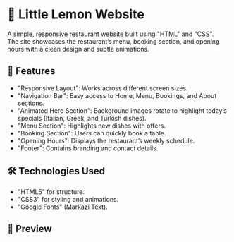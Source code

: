 # 🍋 Little Lemon Website

A simple, responsive restaurant website built using "HTML" and "CSS".  
The site showcases the restaurant’s menu, booking section, and opening hours with a clean design and subtle animations.

## 📌 Features
- "Responsive Layout": Works across different screen sizes.  
- "Navigation Bar": Easy access to Home, Menu, Bookings, and About sections.  
- "Animated Hero Section": Background images rotate to highlight today’s specials (Italian, Greek, and Turkish dishes).  
- "Menu Section": Highlights new dishes with offers.  
- "Booking Section": Users can quickly book a table.  
- "Opening Hours": Displays the restaurant’s weekly schedule.  
- "Footer": Contains branding and contact details.

## 🛠️ Technologies Used
- "HTML5" for structure.  
- "CSS3" for styling and animations. 
- "Google Fonts" (Markazi Text).

## 📸 Preview
